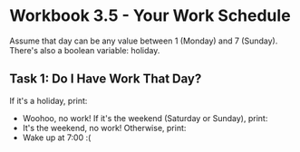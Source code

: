 # Workbook 3.5 - Your Work Schedule
Assume that day can be any value between 1 (Monday) and 7 (Sunday). There's also a boolean variable: holiday.

## Task 1: Do I Have Work That Day?
If it's a holiday, print:
- Woohoo, no work!
If it's the weekend (Saturday or Sunday), print:
- It's the weekend, no work!
Otherwise, print:
- Wake up at 7:00 :(
